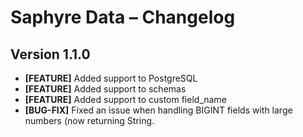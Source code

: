 # Saphyre Data – Changelog

## Version 1.1.0
* **[FEATURE]** Added support to PostgreSQL
* **[FEATURE]** Added support to schemas
* **[FEATURE]** Added support to custom field_name
* **[BUG-FIX]** Fixed an issue when handling BIGINT fields with large numbers (now returning String.